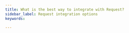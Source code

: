 ```yaml
---
title: What is the best way to integrate with Request?
sidebar_label: Request integration options
keywords:

---
```


